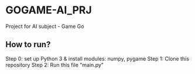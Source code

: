 # GOGAME-AI_PRJ
Project for AI subject - Game Go

## How to run?
Step 0: set up Python 3 & install modules: numpy, pygame
Step 1: Clone this repository
Step 2: Run this file "main.py"
